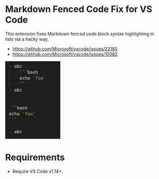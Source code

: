 # Markdown Fenced Code Fix for VS Code

This extension fixes Markdown fenced code block syntax highlighting in lists via a hacky way.

- <https://github.com/Microsoft/vscode/issues/22185>
- <https://github.com/Microsoft/vscode/issues/10082>

![snapshot](snapshot.png)

# Requirements

- Require VS Code v1.14+.
